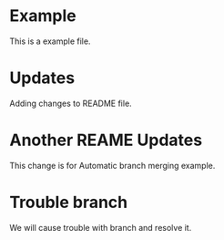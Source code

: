 # Example
This is a example file.

# Updates

Adding changes to README file.

# Another REAME Updates

This change is for Automatic branch merging example.

# Trouble branch

We will cause trouble with branch and resolve it.

